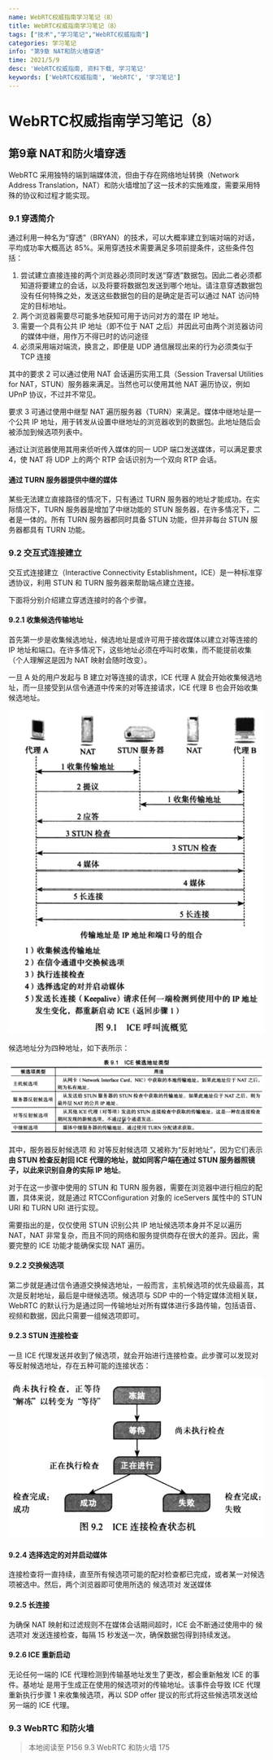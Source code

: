 ```yaml
---
name: WebRTC权威指南学习笔记（8）
title: WebRTC权威指南学习笔记（8）
tags: ["技术","学习笔记","WebRTC权威指南"]
categories: 学习笔记
info: "第9章 NAT和防火墙穿透"
time: 2021/5/9
desc: 'WebRTC权威指南, 资料下载, 学习笔记'
keywords: ['WebRTC权威指南', 'WebRTC', '学习笔记']
---
```


# WebRTC权威指南学习笔记（8）

## 第9章 NAT和防火墙穿透

WebRTC 采用独特的端到端媒体流，但由于存在网络地址转换（Network Address Translation，NAT）和防火墙增加了这一技术的实施难度，需要采用特殊的协议和过程才能实现。

### 9.1 穿透简介

通过利用一种名为“穿透”（BRYAN）的技术，可以大概率建立到端对端的对话，平均成功率大概高达 85%。采用穿透技术需要满足多项前提条件，这些条件包括：

1. 尝试建立直接连接的两个浏览器必须同时发送“穿透”数据包。因此二者必须都知道将要建立的会话，以及将要将数据包发送到哪个地址。请注意穿透数据包没有任何特殊之处，发送这些数据包的目的是确定是否可以通过 NAT 访问特定的目标地址。
2. 两个浏览器需要尽可能多地获知可用于访问对方的潜在 IP 地址。
3. 需要一个具有公共 IP 地址（即不位于 NAT 之后）并因此可由两个浏览器访问的媒体中继，用作万不得已时的访问途径
4. 必须采用端对端流，换言之，即便是 UDP 通信展现出来的行为必须类似于 TCP 连接

其中的要求 2 可以通过使用 NAT 会话遍历实用工具（Session Traversal Utilities for NAT，STUN）服务器来满足。当然也可以使用其他 NAT 遍历协议，例如 UPnP 协议，不过并不常见。

要求 3 可通过使用中继型 NAT 遍历服务器（TURN）来满足。媒体中继地址是一个公共 IP 地址，用于转发从设置中继地址的浏览器收到的数据包。此地址随后会被添加到候选项列表中。

通过让浏览器使用其用来侦听传入媒体的同一 UDP 端口发送媒体，可以满足要求 4，使 NAT 将 UDP 上的两个 RTP 会话识别为一个双向 RTP 会话。

#### 通过 TURN 服务器提供中继的媒体

某些无法建立直接路径的情况下，只有通过 TURN 服务器的地址才能成功。在实际情况下，TURN 服务器是增加了中继功能的 STUN 服务器，在许多情况下，二者是一体的。所有 TURN 服务器都同时具备 STUN 功能，但并非每台 STUN 服务器都具有 TURN 功能。

### 9.2 交互式连接建立

交互式连接建立（Interactive Connectivity Establishment，ICE）是一种标准穿透协议，利用 STUN 和 TURN 服务器来帮助端点建立连接。

下面将分别介绍建立穿透连接时的各个步骤。

#### 9.2.1 收集候选传输地址

首先第一步是收集候选地址，候选地址是或许可用于接收媒体以建立对等连接的 IP 地址和端口。在许多情况下，这些地址必须在呼叫时收集，而不能提前收集（个人理解这是因为 NAT 映射会随时改变）。

一旦 A 处的用户发起与 B 建立对等连接的请求，ICE 代理 A 就会开始收集候选地址，而一旦接受到从信令通道中传来的对等连接请求，ICE 代理 B 也会开始收集候选地址。

![9-1.png](./images/9-1.png)

候选地址分为四种地址，如下表所示：

![table-9-1.png](./images/table-9-1.png)

其中，服务器反射候选项 和 对等反射候选项 又被称为“反射地址”，因为它们表示**由 STUN 检查反射回 ICE 代理的地址，就如同客户端在通过 STUN 服务器照镜子，以此来识别自身的实际 IP 地址**。

对于在这一步骤中使用的 STUN 和 TURN 服务器，需要在浏览器中进行相应的配置，具体来说，就是通过 RTCConfiguration 对象的 iceServers 属性中的 STUN URI 和 TURN URI 进行实现。

需要指出的是，仅仅使用 STUN 识别公共 IP 地址候选项本身并不足以遍历 NAT，NAT 非常复杂，而且不同的网络和服务提供商存在很大的差异。因此，需要完整的 ICE 功能才能确保实现 NAT 遍历。

#### 9.2.2 交换候选项

第二步就是通过信令通道交换候选地址，一般而言，主机候选项的优先级最高，其次是反射地址，最后是中继候选项。候选项与 SDP 中的一个特定媒体流相关联，WebRTC 的默认行为是通过同一传输地址对所有媒体进行多路传输，包括语音、视频和数据，因此只需要一组候选项即可。

#### 9.2.3 STUN 连接检查

一旦 ICE 代理发送并收到了候选项，就会开始进行连接检查。此步骤可以发现对等反射候选地址，存在五种可能的连接状态：

![9-2.png](./images/9-2.png)

#### 9.2.4 选择选定的对并启动媒体

连接检查将一直持续，直至所有候选项可能的配对检查都已完成，或者某一对候选项被选中。然后，两个浏览器即可使用所选的 候选项对 发送媒体

#### 9.2.5 长连接

为确保 NAT 映射和过滤规则不在媒体会话期间超时，ICE 会不断通过使用中的 候选项对 发送连接检查，每隔 15 秒发送一次，确保数据包得到持续发送。

#### 9.2.6 ICE 重新启动

无论任何一端的 ICE 代理检测到传输基地址发生了更改，都会重新触发 ICE 的事件。基地址 是用于生成正在使用的候选项对的传输地址。该事件会导致 ICE 代理重新执行步骤 1 来收集候选项，再以 SDP offer 提议的形式将这些候选项发送给另一端的 ICE 代理。

### 9.3 WebRTC 和防火墙







> 本地阅读至 P156 9.3 WebRTC 和防火墙 175